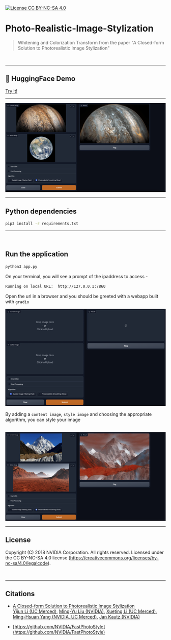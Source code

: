 [![License CC BY-NC-SA 4.0](https://img.shields.io/badge/license-CC4.0-blue.svg)](https://raw.githubusercontent.com/NVIDIA/FastPhotoStyle/master/LICENSE.md)

# Photo-Realistic-Image-Stylization

> Whitening and Colorization Transform from the paper "A Closed-form Solution to Photorealistic Image Stylization"
<br />

---

## 🤗 HuggingFace Demo

[Try it!](https://huggingface.co/spaces/kn1ghtf1re/Photo-Realistic-Image-Stylization)

---

<img src="resources/planets.png" width="800" title="Jupiter Earth Stylization results"> 

---

## Python dependencies

```sh
pip3 install -r requirements.txt
```

---

<br />

## Run the application

```sh
python3 app.py
```

On your terminal, you will see a prompt of the ipaddress to access - 

```sh
Running on local URL:  http://127.0.0.1:7860
```

Open the url in a browser and you should be greeted with a webapp built with `gradio`

<img src="resources/sample.png" width="800" title="Sample WebApp"> 

<br />

By adding a `content image`, `style image` and choosing the appropriate algorithm, you can style your image

<br />

<img src="resources/peak.png" width="800" title="K2 + Mars Sample"> 

<br />

---

## License
Copyright (C) 2018 NVIDIA Corporation.  All rights reserved.
Licensed under the CC BY-NC-SA 4.0 license (https://creativecommons.org/licenses/by-nc-sa/4.0/legalcode).

<br />

---

## Citations

- [A Closed-form Solution to Photorealistic Image Stylization](https://arxiv.org/abs/1802.06474) <br> 
[Yijun Li (UC Merced)](https://sites.google.com/site/yijunlimaverick/), [Ming-Yu Liu (NVIDIA)](http://mingyuliu.net/), [Xueting Li (UC Merced)](https://sunshineatnoon.github.io/), [Ming-Hsuan Yang (NVIDIA, UC Merced)](http://faculty.ucmerced.edu/mhyang/), [Jan Kautz (NVIDIA)](http://jankautz.com/) <br>

- [https://github.com/NVIDIA/FastPhotoStyle](https://github.com/NVIDIA/FastPhotoStyle) <br>

